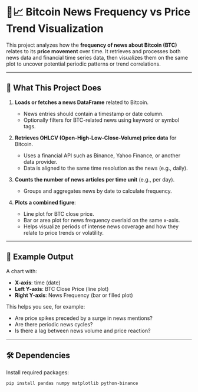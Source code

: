 # 📰📈 Bitcoin News Frequency vs Price Trend Visualization

This project analyzes how the **frequency of news about Bitcoin (BTC)** relates to its **price movement** over time. It retrieves and processes both news data and financial time series data, then visualizes them on the same plot to uncover potential periodic patterns or trend correlations.

---

## 🚀 What This Project Does

1. **Loads or fetches a news DataFrame** related to Bitcoin.
   - News entries should contain a timestamp or date column.
   - Optionally filters for BTC-related news using keyword or symbol tags.

2. **Retrieves OHLCV (Open-High-Low-Close-Volume) price data** for Bitcoin.
   - Uses a financial API such as Binance, Yahoo Finance, or another data provider.
   - Data is aligned to the same time resolution as the news (e.g., daily).

3. **Counts the number of news articles per time unit** (e.g., per day).
   - Groups and aggregates news by date to calculate frequency.

4. **Plots a combined figure**:
   - Line plot for BTC close price.
   - Bar or area plot for news frequency overlaid on the same x-axis.
   - Helps visualize periods of intense news coverage and how they relate to price trends or volatility.

---

## 📁 Example Output

A chart with:
- **X-axis**: time (date)
- **Left Y-axis**: BTC Close Price (line plot)
- **Right Y-axis**: News Frequency (bar or filled plot)

This helps you see, for example:
- Are price spikes preceded by a surge in news mentions?
- Are there periodic news cycles?
- Is there a lag between news volume and price reaction?

---

## 🛠️ Dependencies

Install required packages:

```bash
pip install pandas numpy matplotlib python-binance
